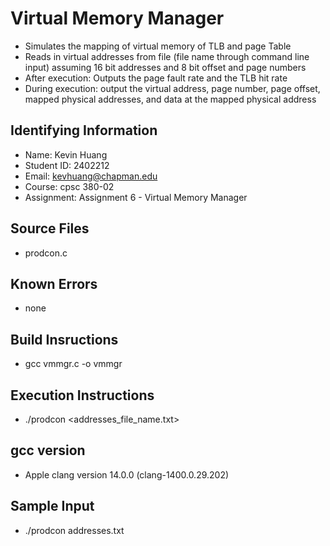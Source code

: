 # Virtual Memory Manager
* Simulates the mapping of virtual memory of TLB and page Table
* Reads in virtual addresses from file (file name through command line input) assuming 16 bit addresses and 8 bit offset and page numbers
* After execution: Outputs the page fault rate and the TLB hit rate
* During execution: output the virtual address, page number, page offset, mapped physical addresses, and data at the mapped physical address

## Identifying Information
* Name: Kevin Huang
* Student ID: 2402212
* Email: kevhuang@chapman.edu
* Course: cpsc 380-02
* Assignment: Assignment 6 - Virtual Memory Manager

## Source Files  
* prodcon.c

## Known Errors
* none

## Build Insructions
* gcc vmmgr.c -o vmmgr

## Execution Instructions
* ./prodcon <addresses_file_name.txt>

## gcc version
* Apple clang version 14.0.0 (clang-1400.0.29.202)

## Sample Input
* ./prodcon addresses.txt


